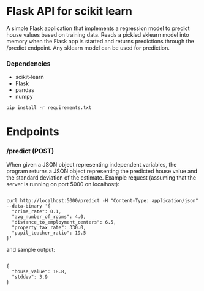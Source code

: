 # Flask API for scikit learn
A simple Flask application that implements a regression model to predict house values based on training data.  Reads a pickled sklearn model into memory when the Flask app is started and returns predictions through the /predict endpoint. Any sklearn model can be used for prediction.

### Dependencies
- scikit-learn
- Flask
- pandas
- numpy

```
pip install -r requirements.txt
```

# Endpoints
### /predict (POST)
When given a JSON object representing independent variables, the program returns a JSON object representing the predicted house value and the standard deviation of the estimate. Example request (assuming that the server is running on port 5000 on localhost):
```

curl http://localhost:5000/predict -H "Content-Type: application/json" --data-binary '{
  "crime_rate": 0.1,
  "avg_number_of_rooms": 4.0,
  "distance_to_employment_centers": 6.5,
  "property_tax_rate": 330.0,
  "pupil_teacher_ratio": 19.5
}'
```

and sample output:
```

{
  "house_value": 18.8, 
  "stddev": 3.9
}
```
